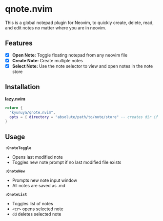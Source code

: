 # qnote.nvim
This is a global notepad plugin for Neovim, to quickly create, delete, read, and edit notes no matter where you are in neovim.

## Features
- [x] **Open Note:** Toggle floating notepad from any neovim file
- [x] **Create Note:** Create multiple notes
- [x] **Select Note:** Use the note selector to view and open notes in the note store

## Installation
**lazy.nvim**
``` lua
return {
  "kyunuya/qnote.nvim",
  opts = { directory = "absolute/path/to/note/store" -- creates dir if doesn't exist, defaults to "~/qnotes" },
}
```

## Usage
**`:QnoteToggle`**
- Opens last modified note  
- Toggles new note prompt if no last modified file exists
  
**`:QnoteNew`**  
- Prompts new note input window
- All notes are saved as .md
  
**`:QnoteList`**  
- Toggles list of notes
- `<cr>` opens selected note
- `dd` deletes selected note
